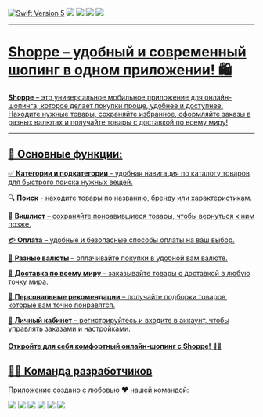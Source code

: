 <p align="left"> 
<a href="https://swift.org">
<img src="https://img.shields.io/badge/Swift-5-orange" alt="Swift Version 5" /></a>
<a href="https://developer.apple.com/ios/">
<img src="https://img.shields.io/badge/UIKit-brown"/></a>
<img src="https://img.shields.io/badge/VIPER-auto" /></a>
<img src="https://img.shields.io/badge/FireBase-red"/></a> 
<img src="https://img.shields.io/badge/iOS16-pink"/></a> 
<a href="https://firebase.google.com">
</p>

---


# Shoppe – удобный и современный шопинг в одном приложении! 🛍️

**Shoppe** – это универсальное мобильное приложение для онлайн-шопинга, которое делает покупки проще, удобнее и доступнее. Находите нужные товары, сохраняйте избранное, оформляйте заказы в разных валютах и получайте товары с доставкой по всему миру!

---




## 🔹 Основные функции:

✅ **Категории и подкатегории** - удобная навигация по каталогу товаров для быстрого поиска нужных вещей.

🔍 **Поиск** - находите товары по названию, бренду или характеристикам.

💖 **Вишлист** – сохраняйте понравившиеся товары, чтобы вернуться к ним позже.

💳 **Оплата** – удобные и безопасные способы оплаты на ваш выбор.

💱 **Разные валюты** – оплачивайте покупки в удобной вам валюте.

🚚 **Доставка по всему миру** – заказывайте товары с доставкой в любую точку мира.

🎯 **Персональные рекомендации** – получайте подборки товаров, которые вам точно понравятся.

🔑 **Личный кабинет** – регистрируйтесь и входите в аккаунт, чтобы управлять заказами и настройками.


#### Откройте для себя комфортный онлайн-шопинг с Shoppe! 🛒✨





## 👨‍💻 Команда разработчиков
Приложение создано с любовью ❤️ нашей командой:

<p align="left"> 
<a href="https://github.com/artkriukov">
<img src="https://img.shields.io/badge/Артём-green?style=plastic"/></a> 
<a href="https://github.com/victor-gar">
<img src="https://img.shields.io/badge/Виктор-lime?style=plastic"/></a> 
<a href="https://github.com/dkotikova">
<img src="https://img.shields.io/badge/Дарья-brown?style=plastic"/></a>
<a href="https://github.com/Sahadov"> 
<img src="https://img.shields.io/badge/Дмитрий-violet?style=plastic"/></a>
<a href="https://github.com/IgorKlevzhits">
<img src="https://img.shields.io/badge/Игорь-lightblue?style=plastic"/></a>
<a href="https://github.com/volchanka">
<img src="https://img.shields.io/badge/Людмила-blue?style=plastic"/></a>
</p>

